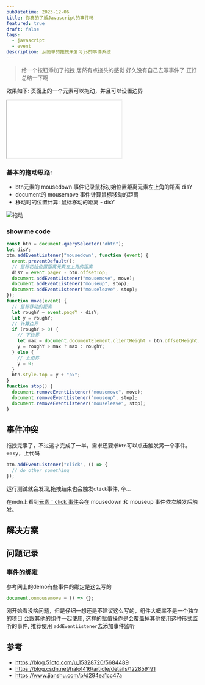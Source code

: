 ```yaml
---
pubDatetime: 2023-12-06
title: 你真的了解Javascript的事件吗
featured: true
draft: false
tags:
  - javascript
  - event
description: 从简单的拖拽来复习js的事件系统
---
```


> 给一个按钮添加了拖拽 居然有点挠头的感觉 好久没有自己去写事件了
> 正好总结一下啊

效果如下: 页面上的一个元素可以拖动，并且可以设置边界

<iframe src="/demo/drag.html"></iframe>

### 基本的拖动思路:

- btn元素的 mousedown 事件记录鼠标初始位置距离元素左上角的距离 disY
- document的 mousemove 事件计算鼠标移动的距离
- 移动时的位置计算: 鼠标移动的距离 - disY

![拖动](/demo/images/drag.excalidraw.png)

### show me code

```javascript
const btn = document.querySelector("#btn");
let disY;
btn.addEventListener("mousedown", function (event) {
  event.preventDefault();
  // 鼠标初始位置距离元素左上角的距离
  disY = event.pageY - btn.offsetTop;
  document.addEventListener("mousemove", move);
  document.addEventListener("mouseup", stop);
  document.addEventListener("mouseleave", stop);
});
function move(event) {
  // 鼠标移动的距离
  let roughY = event.pageY - disY;
  let y = roughY;
  // 计算边界
  if (roughY > 0) {
    // 下边界
    let max = document.documentElement.clientHeight - btn.offsetHeight;
    y = roughY > max ? max : roughY;
  } else {
    // 上边界
    y = 0;
  }
  btn.style.top = y + "px";
}
function stop() {
  document.removeEventListener("mousemove", move);
  document.removeEventListener("mouseup", stop);
  document.removeEventListener("mouseleave", stop);
}
```

## 事件冲突

拖拽完事了，不过这才完成了一半，需求还要求`btn`可以点击触发另一个事件。
easy，上代码

```javascript
btn.addEventListener("click", () => {
  // do other something
});
```

运行测试就会发现,拖拽结束也会触发`click`事件, 卒...

在mdn上看到[元素：click 事件](https://developer.mozilla.org/zh-CN/docs/Web/API/Element/click_event)会在 mousedown 和 mouseup 事件依次触发后触发。

## 解决方案

## 问题记录

### 事件的绑定

参考网上的demo有些事件的绑定是这么写的

```javascript
document.onmousemove = () => {};
```

刚开始看没啥问题，但是仔细一想还是不建议这么写的，组件大概率不是一个独立的项目
会跟其他的组件一起使用, 这样的赋值操作是会覆盖掉其他使用这种形式监听的事件,
推荐使用 `addEventListener`去添加事件监听

## 参考

- https://blog.51cto.com/u_15328720/5684489
- https://blog.csdn.net/halo1416/article/details/122859191
- https://www.jianshu.com/p/d294ea1cc47a
